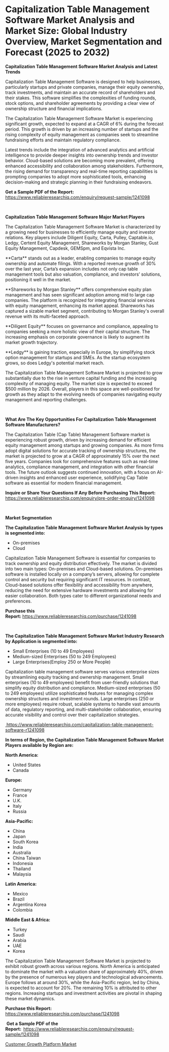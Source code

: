 <p><h1>Capitalization Table Management Software Market Analysis and Market Size: Global Industry Overview, Market Segmentation and Forecast (2025 to 2032)</h1></p><p><strong>Capitalization Table Management Software Market Analysis and Latest Trends</strong></p>
<p><p>Capitalization Table Management Software is designed to help businesses, particularly startups and private companies, manage their equity ownership, track investments, and maintain an accurate record of shareholders and their stakes. This software simplifies the complexities of funding rounds, stock options, and shareholder agreements by providing a clear view of ownership structure and financial implications.</p><p>The Capitalization Table Management Software Market is experiencing significant growth, expected to expand at a CAGR of 6% during the forecast period. This growth is driven by an increasing number of startups and the rising complexity of equity management as companies seek to streamline fundraising efforts and maintain regulatory compliance. </p><p>Latest trends include the integration of advanced analytics and artificial intelligence to provide deeper insights into ownership trends and investor behavior. Cloud-based solutions are becoming more prevalent, offering enhanced accessibility and collaboration among stakeholders. Furthermore, the rising demand for transparency and real-time reporting capabilities is prompting companies to adopt more sophisticated tools, enhancing decision-making and strategic planning in their fundraising endeavors.</p></p>
<p><strong>Get a Sample PDF of the Report:&nbsp;</strong> <a href="https://www.reliableresearchiq.com/enquiry/request-sample/1241098?utm_campaign=3051&utm_medium=2&utm_source=Github&utm_content=ia&utm_term=10032025&utm_id=capitalization-table-management-software">https://www.reliableresearchiq.com/enquiry/request-sample/1241098</a></p>
<p>&nbsp;</p>
<p><strong>Capitalization Table Management Software Major Market Players</strong></p>
<p><p>The Capitalization Table Management Software Market is characterized by a growing need for businesses to efficiently manage equity and investor relations. Key players include Diligent Equity, Carta, Pulley, Captable.io, Ledgy, Certent Equity Management, Shareworks by Morgan Stanley, Gust Equity Management, Capdesk, GEMSpm, and Eqvista Inc.</p><p>**Carta** stands out as a leader, enabling companies to manage equity ownership and automate filings. With a reported revenue growth of 30% over the last year, Carta’s expansion includes not only cap table management tools but also valuation, compliance, and investors’ solutions, positioning it well in the market.</p><p>**Shareworks by Morgan Stanley** offers comprehensive equity plan management and has seen significant adoption among mid to large cap companies. The platform is recognized for integrating financial services with equity management, enhancing its market appeal. Shareworks has captured a sizable market segment, contributing to Morgan Stanley's overall revenue with its multi-faceted approach.</p><p>**Diligent Equity** focuses on governance and compliance, appealing to companies seeking a more holistic view of their capital structure. The increasing emphasis on corporate governance is likely to augment its market growth trajectory.</p><p>**Ledgy** is gaining traction, especially in Europe, by simplifying stock option management for startups and SMEs. As the startup ecosystem grows, so does Ledgy's potential market reach.</p><p>The Capitalization Table Management Software Market is projected to grow substantially due to the rise in venture capital funding and the increasing complexity of managing equity. The market size is expected to exceed $500 million by 2026. Overall, players in this space are well-positioned for growth as they adapt to the evolving needs of companies navigating equity management and reporting challenges.</p></p>
<p>&nbsp;</p>
<p><strong>What Are The Key Opportunities For Capitalization Table Management Software Manufacturers?</strong></p>
<p><p>The Capitalization Table (Cap Table) Management Software market is experiencing robust growth, driven by increasing demand for efficient equity management among startups and growing companies. As more firms adopt digital solutions for accurate tracking of ownership structures, the market is projected to grow at a CAGR of approximately 15% over the next five years. Companies look for comprehensive features such as real-time analytics, compliance management, and integration with other financial tools. The future outlook suggests continued innovation, with a focus on AI-driven insights and enhanced user experience, solidifying Cap Table software as essential for modern financial management.</p></p>
<p><strong>Inquire or Share Your Questions If Any Before Purchasing This Report:</strong> <a href="https://www.reliableresearchiq.com/enquiry/pre-order-enquiry/1241098?utm_campaign=3051&utm_medium=2&utm_source=Github&utm_content=ia&utm_term=10032025&utm_id=capitalization-table-management-software">https://www.reliableresearchiq.com/enquiry/pre-order-enquiry/1241098</a></p>
<p>&nbsp;</p>
<p><strong>Market Segmentation</strong></p>
<p><strong>The Capitalization Table Management Software Market Analysis by types is segmented into:</strong></p>
<p><ul><li>On-premises</li><li>Cloud</li></ul></p>
<p><p>Capitalization Table Management Software is essential for companies to track ownership and equity distribution effectively. The market is divided into two main types: On-premises and Cloud-based solutions. On-premises software is installed locally on a company’s servers, allowing for complete control and security but requiring significant IT resources. In contrast, Cloud-based solutions offer flexibility and accessibility from anywhere, reducing the need for extensive hardware investments and allowing for easier collaboration. Both types cater to different organizational needs and preferences.</p></p>
<p><strong>Purchase this Report:&nbsp;</strong><a href="https://www.reliableresearchiq.com/purchase/1241098?utm_campaign=3051&utm_medium=2&utm_source=Github&utm_content=ia&utm_term=10032025&utm_id=capitalization-table-management-software">https://www.reliableresearchiq.com/purchase/1241098</a></p>
<p>&nbsp;</p>
<p><strong>The Capitalization Table Management Software Market Industry Research by Application is segmented into:</strong></p>
<p><ul><li>Small Enterprises (10 to 49 Employees)</li><li>Medium-sized Enterprises (50 to 249 Employees)</li><li>Large Enterprises(Employ 250 or More People)</li></ul></p>
<p><p>Capitalization table management software serves various enterprise sizes by streamlining equity tracking and ownership management. Small enterprises (10 to 49 employees) benefit from user-friendly solutions that simplify equity distribution and compliance. Medium-sized enterprises (50 to 249 employees) utilize sophisticated features for managing complex ownership structures and investment rounds. Large enterprises (250 or more employees) require robust, scalable systems to handle vast amounts of data, regulatory reporting, and multi-stakeholder collaboration, ensuring accurate visibility and control over their capitalization strategies.</p></p>
<p><a href="https://www.reliableresearchiq.com/capitalization-table-management-software-r1241098?utm_campaign=3051&utm_medium=2&utm_source=Github&utm_content=ia&utm_term=10032025&utm_id=capitalization-table-management-software">&nbsp;https://www.reliableresearchiq.com/capitalization-table-management-software-r1241098</a></p>
<p><strong>In terms of Region, the Capitalization Table Management Software Market Players available by Region are:</strong></p>
<p>
    <p> <strong> North America: </strong>
        <ul>
            <li>United States</li>
            <li>Canada</li>
        </ul>
        </p> 
    <p> <strong> Europe: </strong>
        <ul>
            <li>Germany</li>
            <li>France</li>
            <li>U.K.</li>
            <li>Italy</li>
            <li>Russia</li>
        </ul>
        </p> 
    <p> <strong> Asia-Pacific: </strong>
        <ul>
            <li>China</li>
            <li>Japan</li>
            <li>South Korea</li>
            <li>India</li>
            <li>Australia</li>
            <li>China Taiwan</li>
            <li>Indonesia</li>
            <li>Thailand</li>
            <li>Malaysia</li>
        </ul>
        </p> 
    <p> <strong> Latin America: </strong>
        <ul>
            <li>Mexico</li>
            <li>Brazil</li>
            <li>Argentina Korea</li>
            <li>Colombia</li>
        </ul>
        </p> 
    <p> <strong> Middle East & Africa: </strong>
        <ul>
            <li>Turkey</li>
            <li>Saudi</li>
            <li>Arabia</li>
            <li>UAE</li>
            <li>Korea</li>
        </ul>
    </p>
    </p>
<p><p>The Capitalization Table Management Software Market is projected to exhibit robust growth across various regions. North America is anticipated to dominate the market with a valuation share of approximately 40%, driven by the presence of numerous key players and technological advancements. Europe follows at around 30%, while the Asia-Pacific region, led by China, is expected to account for 20%. The remaining 10% is attributed to other regions. Increasing startups and investment activities are pivotal in shaping these market dynamics.</p></p>
<p><strong>Purchase this Report: </strong><a href="https://www.reliableresearchiq.com/purchase/1241098?utm_campaign=3051&utm_medium=2&utm_source=Github&utm_content=ia&utm_term=10032025&utm_id=capitalization-table-management-software">https://www.reliableresearchiq.com/purchase/1241098</a></p>
<p>&nbsp;<strong>Get a Sample PDF of the Report:&nbsp;&nbsp;</strong><a href="https://www.reliableresearchiq.com/enquiry/request-sample/1241098?utm_campaign=3051&utm_medium=2&utm_source=Github&utm_content=ia&utm_term=10032025&utm_id=capitalization-table-management-software">https://www.reliableresearchiq.com/enquiry/request-sample/1241098</a></p>
<p><strong></strong></p>
<p><p><a href="https://github.com/haaszgettre6/Market-Research-Report-List-1/blob/main/customer-growth-platform-market.md?utm_campaign=3051&utm_medium=2&utm_source=Github&utm_content=ia&utm_term=10032025&utm_id=capitalization-table-management-software">Customer Growth Platform Market</a></p></p>